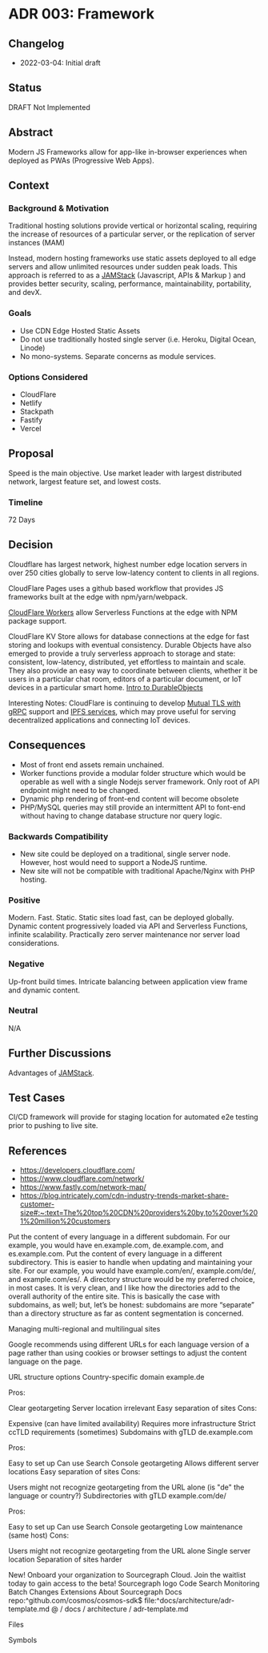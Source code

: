 # ADR 003: Framework

## Changelog
* 2022-03-04: Initial draft

## Status
DRAFT Not Implemented

## Abstract
Modern JS Frameworks allow for app-like in-browser experiences when deployed as PWAs (Progressive Web Apps).

## Context

### Background & Motivation
Traditional hosting solutions provide vertical or horizontal scaling, requiring the increase of resources of a particular server, or the replication of server instances (MAM)

Instead, modern hosting frameworks use static assets deployed to all edge servers and allow unlimited resources under sudden peak loads. This approach is referred to as a [JAMStack](https://jamstack.org/why-jamstack/) (Javascript, APIs & Markup ) and provides better security, scaling, performance, maintainability, portability, and devX. 

### Goals
* Use CDN Edge Hosted Static Assets
* Do not use traditionally hosted single server (i.e. Heroku, Digital Ocean, Linode)
* No mono-systems. Separate concerns as module services.

### Options Considered
* CloudFlare
* Netlify
* Stackpath
* Fastify
* Vercel

## Proposal 
Speed is the main objective. Use market leader with largest distributed network, largest feature set, and lowest costs.

### Timeline
72 Days

## Decision
Cloudflare has largest network, highest number edge location servers in over 250 cities globally to serve low-latency content to clients in all regions.

CloudFlare Pages uses a github based workflow that provides JS frameworks built at the edge with npm/yarn/webpack.

[CloudFlare Workers](https://developers.cloudflare.com/workers/) allow Serverless Functions at the edge with NPM package support.

CloudFlare KV Store allows for database connections at the edge for fast storing and lookups with eventual consistency. Durable Objects have also emerged to provide a truly serverless approach to storage and state: consistent, low-latency, distributed, yet effortless to maintain and scale. They also provide an easy way to coordinate between clients, whether it be users in a particular chat room, editors of a particular document, or IoT devices in a particular smart home. [Intro to DurableObjects](https://blog.cloudflare.com/introducing-workers-durable-objects/)

Interesting Notes: CloudFlare is continuing to develop [Mutual TLS with gRPC](https://developers.cloudflare.com/api-shield/products/mtls/) support and [IPFS services](https://developers.cloudflare.com/distributed-web/ipfs-gateway/), which may prove useful for serving decentralized applications and connecting IoT devices.

## Consequences
* Most of front end assets remain unchained. 
* Worker functions provide a modular folder structure which would be operable as well with a single Nodejs server framework. Only root of API endpoint might need to be changed.
* Dynamic php rendering of front-end content will become obsolete
* PHP/MySQL queries may still provide an intermittent API to font-end without having to change database structure nor query logic. 

### Backwards Compatibility
* New site could be deployed on a traditional, single server node. However, host would need to support a NodeJS runtime.
* New site will not be compatible with traditional Apache/Nginx with PHP hosting.

### Positive
Modern. Fast. Static. Static sites load fast, can be deployed globally. Dynamic content progressively loaded via API and Serverless Functions, infinite scalability. Practically zero server maintenance nor server load considerations.

### Negative
Up-front build times. Intricate balancing between application view frame and dynamic content. 

### Neutral
N/A

## Further Discussions
Advantages of [JAMStack](https://jamstack.org/).

## Test Cases
CI/CD framework will provide for staging location for automated e2e testing prior to pushing to live site.

## References
* https://developers.cloudflare.com/
* https://www.cloudflare.com/network/
* https://www.fastly.com/network-map/
* https://blog.intricately.com/cdn-industry-trends-market-share-customer-size#:~:text=The%20top%20CDN%20providers%20by,to%20over%201%20million%20customers





Put the content of every language in a different subdomain. For our example, you would have en.example.com, de.example.com, and es.example.com.
Put the content of every language in a different subdirectory. This is easier to handle when updating and maintaining your site. For our example, you would have example.com/en/, example.com/de/, and example.com/es/.
A directory structure would be my preferred choice, in most cases. It is very clean, and I like how the directories add to the overall authority of the entire site. This is basically the case with subdomains, as well; but, let’s be honest: subdomains are more “separate” than a directory structure as far as content segmentation is concerned.

Managing multi-regional and multilingual sites

Google recommends using different URLs for each language version of a page rather than using cookies or browser settings to adjust the content language on the page.

URL structure options
Country-specific domain
example.de

Pros:

Clear geotargeting
Server location irrelevant
Easy separation of sites
Cons:

Expensive (can have limited availability)
Requires more infrastructure
Strict ccTLD requirements (sometimes)
Subdomains with gTLD
de.example.com

Pros:

Easy to set up
Can use Search Console geotargeting
Allows different server locations
Easy separation of sites
Cons:

Users might not recognize geotargeting from the URL alone (is "de" the language or country?)
Subdirectories with gTLD
example.com/de/

Pros:

Easy to set up
Can use Search Console geotargeting
Low maintenance (same host)
Cons:

Users might not recognize geotargeting from the URL alone
Single server location
Separation of sites harder


New! Onboard your organization to Sourcegraph Cloud. Join the waitlist today to gain access to the beta!
Sourcegraph logo
Code Search
Monitoring
Batch Changes
Extensions
About Sourcegraph
Docs
repo:^github\.com/cosmos/cosmos-sdk$ file:^docs/architecture/adr-template\.md
@
/
docs /
architecture /
adr-template.md

Files

Symbols

